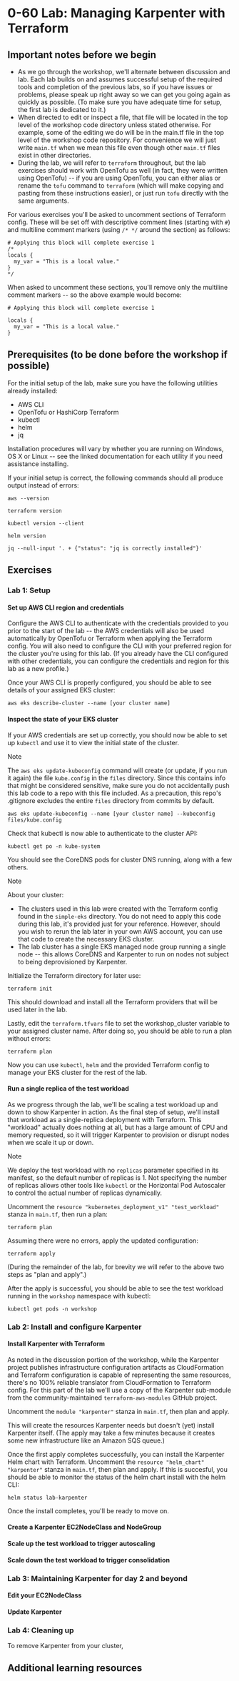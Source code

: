 # 0-60 Lab: Managing Karpenter with Terraform

## Important notes before we begin

* As we go through the workshop, we'll alternate between discussion and lab.  Each lab builds on and assumes successful setup of the required tools and completion of the previous labs, so if you have issues or problems, please speak up right away so we can get you going again as quickly as possible.  (To make sure you have adequate time for setup, the first lab is dedicated to it.)
* When directed to edit or inspect a file, that file will be located in the top level of the workshop code directory unless stated otherwise.  For example, some of the editing we do will be in the main.tf file in the top level of the workshop code repository.  For convenience we will just write `main.tf` when we mean this file even though other `main.tf` files exist in other directories.
* During the lab, we will refer to `terraform` throughout, but the lab exercises should work with OpenTofu as well (in fact, they were written using OpenTofu) -- if you are using OpenTofu, you can either alias or rename the `tofu` command to `terraform` (which will make copying and pasting from these instructions easier), or just run `tofu` directly with the same arguments.

For various exercises you'll be asked to uncomment sections of Terraform config.  These will be set off with descriptive comment lines (starting with `#`) and multiline comment markers (using `/* */` around the section) as follows:

```
# Applying this block will complete exercise 1
/*
locals {
  my_var = "This is a local value."
}
*/
```

When asked to uncomment these sections, you'll remove only the multiline comment markers -- so the above example would become:

```
# Applying this block will complete exercise 1

locals {
  my_var = "This is a local value."
}

```


## Prerequisites (to be done before the workshop if possible)

For the initial setup of the lab, make sure you have the following utilities already installed:
* AWS CLI
* OpenTofu or HashiCorp Terraform
* kubectl
* helm
* jq

Installation procedures will vary by whether you are running on Windows, OS X or Linux -- see the linked documentation for each utility if you need assistance installing.

If your initial setup is correct, the following commands should all produce output instead of errors:

```
aws --version
```
```
terraform version
```
```
kubectl version --client
```
```
helm version
```
```
jq --null-input '. + {"status": "jq is correctly installed"}'
```

## Exercises

### Lab 1: Setup

#### Set up AWS CLI region and credentials

Configure the AWS CLI to authenticate with the credentials provided to you prior to the start of the lab -- the AWS credentials will also be used automatically by OpenTofu or Terraform when applying the Terraform config.  You will also need to configure the CLI with your preferred region for the cluster you're using for this lab.  (If you already have the CLI configured with other credentials, you can configure the credentials and region for this lab as a new profile.)

Once your AWS CLI is properly configured, you should be able to see details of your assigned EKS cluster:

```
aws eks describe-cluster --name [your cluster name]
```

#### Inspect the state of your EKS cluster

If your AWS credentials are set up correctly, you should now be able to set up `kubectl` and use it to view the initial state of the cluster.

> [!NOTE]
> The `aws eks update-kubeconfig` command will create (or update, if you run it again) the file `kube.config` in the `files` directory.  Since this contains info that might be considered sensitive, make sure you do not accidentally push this lab code to a repo with this file included.  As a precaution, this repo's .gitignore excludes the entire `files` directory from commits by default.

```
aws eks update-kubeconfig --name [your cluster name] --kubeconfig files/kube.config
```

Check that kubectl is now able to authenticate to the cluster API:

```
kubectl get po -n kube-system
```

You should see the CoreDNS pods for cluster DNS running, along with a few others.

> [!NOTE]
> About your cluster:
> * The clusters used in this lab were created with the Terraform config found in the `simple-eks` directory.  You do not need to apply this code during this lab, it's provided just for your reference.  However, should you wish to rerun the lab later in your own AWS account, you can use that code to create the necessary EKS cluster.
> * The lab cluster has a single EKS managed node group running a single node -- this allows CoreDNS and Karpenter to run on nodes not subject to being deprovisioned by Karpenter.

Initialize the Terraform directory for later use:

```
terraform init
```

This should download and install all the Terraform providers that will be used later in the lab.

Lastly, edit the `terraform.tfvars` file to set the workshop_cluster variable to your assigned cluster name.  After doing so, you should be able to run a plan without errors:

```
terraform plan
```

Now you can use `kubectl`, `helm` and the provided Terraform config to manage your EKS cluster for the rest of the lab.

#### Run a single replica of the test workload

As we progress through the lab, we'll be scaling a test workload up and down to show Karpenter in action.  As the final step of setup, we'll install that workload as a single-replica deployment with Terraform.  This "workload" actually does nothing at all, but has a large amount of CPU and memory requested, so it will trigger Karpenter to provision or disrupt nodes when we scale it up or down.

> [!NOTE]
> We deploy the test workload with no `replicas` parameter specified in its manifest, so the default number of replicas is 1.  Not specifying the number of replicas allows other tools like `kubectl` or the Horizontal Pod Autoscaler to control the actual number of replicas dynamically.

Uncomment the `resource "kubernetes_deployment_v1" "test_workload"` stanza in `main.tf`, then run a plan:

```
terraform plan
```

Assuming there were no errors, apply the updated configuration:

```
terraform apply
```

(During the remainder of the lab, for brevity we will refer to the above two steps as "plan and apply".)

After the apply is successful, you should be able to see the test workload running in the `workshop` namespace with kubectl:

```
kubectl get pods -n workshop
```

### Lab 2: Install and configure Karpenter

#### Install Karpenter with Terraform

As noted in the discussion portion of the workshop, while the Karpenter project publishes infrastructure configuration artifacts as CloudFormation and Terraform configuration is capable of representing the same resources, there's no 100% reliable translator from CloudFormation to Terraform config.  For this part of the lab we'll use a copy of the Karpenter sub-module from the community-maintained `terraform-aws-modules` GitHub project.

Uncomment the `module "karpenter"` stanza in `main.tf`, then plan and apply.

This will create the resources Karpenter needs but doesn't (yet) install Karpenter itself.  (The apply may take a few minutes because it creates some new infrastructure like an Amazon SQS queue.)

Once the first apply completes successfully, you can install the Karpenter Helm chart with Terraform.  Uncomment the `resource "helm_chart" "karpenter"` stanza in `main.tf`, then plan and apply.  If this is succesful, you should be able to monitor the status of the helm chart install with the helm CLI:

```
helm status lab-karpenter
```

Once the install completes, you'll be ready to move on.

#### Create a Karpenter EC2NodeClass and NodeGroup



#### Scale up the test workload to trigger autoscaling

#### Scale down the test workload to trigger consolidation

### Lab 3: Maintaining Karpenter for day 2 and beyond

#### Edit your EC2NodeClass

#### Update Karpenter



### Lab 4: Cleaning up

To remove Karpenter from your cluster, 

## Additional learning resources